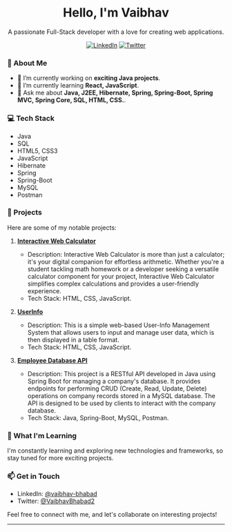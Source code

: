 <h1 align="center">Hello, I'm Vaibhav</h1>

<p align="center">A passionate Full-Stack developer with a love for creating web applications.</p>

<div align="center">
  <a href="https://www.linkedin.com/in/vaibhav-bhabad/"><img alt="LinkedIn" src="https://img.shields.io/badge/LinkedIn-Connect-blue"></a>
  <a href="https://twitter.com/VaibhavBhabad2"><img alt="Twitter" src="https://img.shields.io/badge/Twitter-Follow-red"></a>
</div>

### 🚀 About Me

- 🔭 I’m currently working on **exciting Java projects**.
- 🌱 I’m currently learning **React, JavaScript**.
- 💬 Ask me about **Java, J2EE, Hibernate, Spring, Spring-Boot, Spring MVC, Spring Core, SQL, HTML, CSS.**.

### 💻 Tech Stack

- Java
- SQL
- HTML5, CSS3
- JavaScript
- Hibernate
- Spring
- Spring-Boot
- MySQL
- Postman

### 🔨 Projects

Here are some of my notable projects:

1. **[Interactive Web Calculator](https://github.com/vaibhavbhabad/calculator)**
   - Description: Interactive Web Calculator is more than just a calculator; it's your digital companion for effortless arithmetic. Whether you're a student tackling math homework or a developer seeking a versatile calculator component for your project, Interactive Web Calculator simplifies complex calculations and provides a user-friendly experience.
   - Tech Stack: HTML, CSS, JavaScript.

2. **[UserInfo](https://github.com/vaibhavbhabad/userInfo/blob/main/userInfo.html)**
   - Description: This is a simple web-based User-Info Management System that allows users to input and manage user data, which is then displayed in a table format.
   - Tech Stack: HTML, CSS, JavaScript.
  
3. **[Employee Database API](https://github.com/vaibhavbhabad/employeeManagement)**
   - Description: This project is a RESTful API developed in Java using Spring Boot for managing a company's database. It provides endpoints for performing CRUD (Create, Read, Update, Delete) operations 
 on company records stored in a MySQL database. The API is designed to be used by clients to interact with the company database.
   - Tech Stack: Java, Spring-Boot, MySQL, Postman.

### 🌱 What I'm Learning

I'm constantly learning and exploring new technologies and frameworks, so stay tuned for more exciting projects.

### 📫 Get in Touch

- LinkedIn: [@vaibhav-bhabad](https://www.linkedin.com/in/vaibhav-bhabad/)
- Twitter: [@VaibhavBhabad2](https://twitter.com/VaibhavBhabad2)

Feel free to connect with me, and let's collaborate on interesting projects!

---
